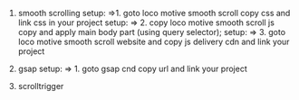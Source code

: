 1. smooth scrolling 
      setup: =>1. goto loco motive smooth scroll copy css and link css in your project 
      setup: => 2. copy loco motive smooth scroll js copy and apply main body part (using query selector);
      setup: => 3. goto loco motive smooth scroll website and copy js delivery cdn  and link your project

2. gsap
      setup: => 1. goto gsap cnd copy url and link your project 
3. scrolltrigger 